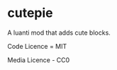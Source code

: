 cutepie
=============

A luanti mod that adds cute blocks. 

Code Licence = MIT

Media Licence - CC0


